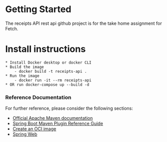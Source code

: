 # Getting Started
The receipts API rest api github project is for the take home assignment for Fetch. 
# Install instructions
    * Install Docker desktop or docker CLI
    * Build the image 
        - docker build -t receipts-api .
    * Run the image 
        - docker run -it --rm receipts-api
    * OR run docker-compose up --build -d

### Reference Documentation
For further reference, please consider the following sections:

* [Official Apache Maven documentation](https://maven.apache.org/guides/index.html)
* [Spring Boot Maven Plugin Reference Guide](https://docs.spring.io/spring-boot/3.4.2/maven-plugin)
* [Create an OCI image](https://docs.spring.io/spring-boot/3.4.2/maven-plugin/build-image.html)
* [Spring Web](https://docs.spring.io/spring-boot/3.4.2/reference/web/servlet.html)